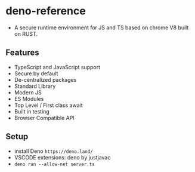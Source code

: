 # deno-reference

- A secure runtime environment for JS and TS based on chrome V8 built on RUST.

## Features

- TypeScript and JavaScript support
- Secure by default
- De-centralized packages
- Standard Library
- Modern JS
- ES Modules
- Top Level / First class await
- Built in testing
- Browser Compatible API

## Setup

- install Deno `https://deno.land/`
- VSCODE extensions: deno by justjavac
- `deno run --allow-net server.ts`
